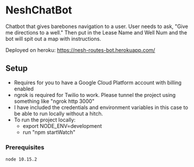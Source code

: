 # NeshChatBot

Chatbot that gives barebones navigation to a user.
User needs to ask, "Give me directions to a well."
Then put in the Lease Name and Well Num and the bot will spit out a map with instructions.

Deployed on heroku: https://nesh-routes-bot.herokuapp.com/

## Setup
* Requires for you to have a Google Cloud Platform account with billing enabled
* ngrok is required for Twilio to work. Please tunnel the project using something like "ngrok http 3000"
* I have included the credentials and environment variables in this case to be able to run locally without a hitch.
* To run the project locally:
    * export NODE_ENV=development
    * run "npm startWatch"

### Prerequisites

```
node 10.15.2
```